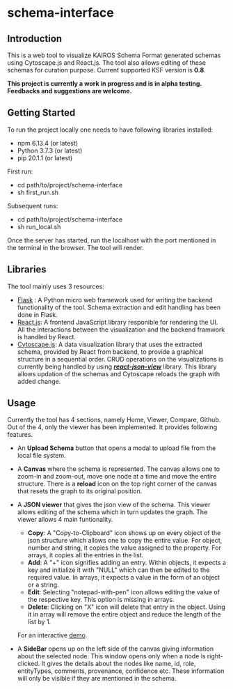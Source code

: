 # schema-interface

## Introduction

This is a web tool to visualize KAIROS Schema Format generated schemas using Cytoscape.js and React.js. The tool also allows editing of these schemas for curation purpose. Current supported KSF version is **0.8**.

**This project is currently a work in progress and is in alpha testing. Feedbacks and suggestions are welcome.**

## Getting Started

To run the project locally one needs to have following libraries installed:

* npm 6.13.4 (or latest)
* Python 3.7.3 (or latest)
* pip 20.1.1 (or latest)

First run:

* cd path/to/project/schema-interface
* sh first_run.sh

Subsequent runs:

* cd path/to/project/schema-interface
* sh run_local.sh

Once the server has started, run the localhost with the port mentioned in the terminal in the browser. The tool will render.

## Libraries

The tool mainly uses 3 resources:

* [Flask](https://flask.palletsprojects.com/en/1.1.x/) : A Python micro web framework used for writing the backend functionality of the tool. Schema extraction and edit handling has been done in Flask.
* [React.js](https://reactjs.org/): A frontend JavaScript library responible for rendering the UI. All the interactions between the visualization and the backend framwork is handled by React.
* [Cytoscape.js](https://js.cytoscape.org/): A data visualization library that uses the extracted schema, provided by React from backend, to provide a graphical structure in a sequential order. CRUD operations on the visualizations is currently being handled by using _**[react-json-view](https://github.com/mac-s-g/react-json-view/blob/master/README.md)**_ library. This library allows updation of the schemas and Cytoscape reloads the graph with added change.

## Usage

Currently the tool has 4 sections, namely Home, Viewer, Compare, Github. Out of the 4, only the viewer has been implemented. It provides following features.

* An **Upload Schema** button that opens a modal to upload file from the local file system.
* A **Canvas** where the schema is represented. The canvas allows one to zoom-in and zoom-out, move one node at a time and move the entire structure. There is a **reload** icon on the top right corner of the canvas that resets the graph to its original position.
* A **JSON viewer** that gives the json view of the schema. This viewer allows editing of the schema which in turn updates the graph. The viewer allows 4 main funtionality.
  * **Copy**: A "Copy-to-Clipboard" icon shows up on every object of the json structure which allows one to copy the entire value. For object, number and string, it copies the value assigned to the property. For arrays, it copies all the entries in the list.
  * **Add**: A "+" icon signifies adding an entry. Within objects, it expects a key and initialize it with "NULL" which can then be edited to the required value. In arrays, it expects a value in the form of an object or a string.
  * **Edit**: Selecting "notepad-with-pen" icon allows editing the value of the respective key. This option is missing in arrays.
  * **Delete**: Clicking on "X" icon will delete that entry in the object. Using it in array will remove the entire object and reduce the length of the list by 1.
  
  For an interactive [demo](https://mac-s-g.github.io/react-json-view/demo/dist/).
* A **SideBar** opens up on the left side of the canvas giving information about the selected node. This window opens only when a node is right-clicked. It gives the details about the nodes like name, id, role, entityTypes, comments, provenance, confidence etc. These information will only be visible if they are mentioned in the schema.

